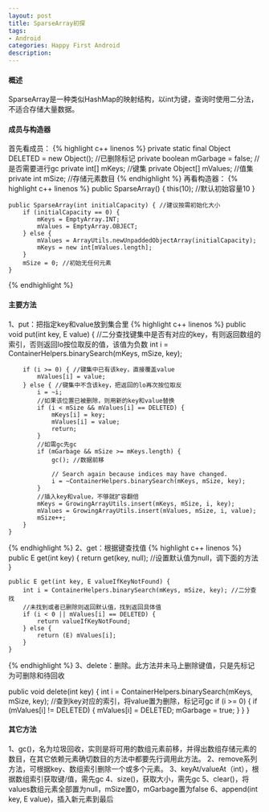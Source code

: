 ```yaml
---
layout: post
title: SparseArray初探
tags:
- Android
categories: Happy First Android
description: 
---
```

#### 概述 
SparseArray是一种类似HashMap的映射结构，以int为键，查询时使用二分法，不适合存储大量数据。

#### 成员与构造器 
首先看成员：
{% highlight c++ linenos %}
    private static final Object DELETED = new Object();  //已删除标记
    private boolean mGarbage = false; //是否需要进行gc
    private int[] mKeys; //键集
    private Object[] mValues; //值集
    private int mSize; //存储元素数目
{% endhighlight %}
再看构造器：
{% highlight c++ linenos %}
    public SparseArray() {
        this(10); //默认初始容量10
    }

    public SparseArray(int initialCapacity) { //建议按需初始化大小
        if (initialCapacity == 0) {
            mKeys = EmptyArray.INT;
            mValues = EmptyArray.OBJECT;
        } else {
            mValues = ArrayUtils.newUnpaddedObjectArray(initialCapacity);
            mKeys = new int[mValues.length];
        }
        mSize = 0; //初始无任何元素
    }
{% endhighlight %}
#### 主要方法 
1、put：把指定key和value放到集合里
{% highlight c++ linenos %}
    public void put(int key, E value) {
        //二分查找键集中是否有对应的key，有则返回数组的索引，否则返回lo按位取反的值，该值为负数
        int i = ContainerHelpers.binarySearch(mKeys, mSize, key); 

        if (i >= 0) { //键集中已有该key，直接覆盖value
            mValues[i] = value;
        } else { //键集中不含该key，把返回的lo再次按位取反
            i = ~i;
            //如果该位置已被删除，则用新的key和value替换
            if (i < mSize && mValues[i] == DELETED) {
                mKeys[i] = key;
                mValues[i] = value;
                return;
            }
            //如需gc先gc
            if (mGarbage && mSize >= mKeys.length) {
                gc(); //数据前移

                // Search again because indices may have changed.
                i = ~ContainerHelpers.binarySearch(mKeys, mSize, key);
            }
            //插入key和value，不够就扩容翻倍
            mKeys = GrowingArrayUtils.insert(mKeys, mSize, i, key);
            mValues = GrowingArrayUtils.insert(mValues, mSize, i, value);
            mSize++;
        }
    }
{% endhighlight %}
2、get：根据键查找值
{% highlight c++ linenos %}
    public E get(int key) {
        return get(key, null); //设置默认值为null，调下面的方法
    }

    public E get(int key, E valueIfKeyNotFound) {
        int i = ContainerHelpers.binarySearch(mKeys, mSize, key); //二分查找
        //未找到或者已删除则返回默认值，找到返回具体值
        if (i < 0 || mValues[i] == DELETED) {
            return valueIfKeyNotFound;
        } else {
            return (E) mValues[i];
        }
    }
{% endhighlight %}
3、delete：删除。此方法并未马上删除键值，只是先标记为可删除和待回收

public void delete(int key) {
int i = ContainerHelpers.binarySearch(mKeys, mSize, key);
//查到key对应的索引，将value置为删除，标记可gc
if (i >= 0) {
if (mValues[i] != DELETED) {
mValues[i] = DELETED;
mGarbage = true;
}
}
}

#### 其它方法 
1、gc()，名为垃圾回收，实则是将可用的数组元素前移，并得出数组存储元素的数目，在其它依赖元素确切数目的方法中都要先行调用此方法。
2、remove系列方法，可根据key、数组索引删除一个或多个元素。
3、keyAt/valueAt（int），根据数组索引获取键/值，需先gc
4、size()，获取大小，需先gc
5、clear()，将values数组元素全部置为null，mSize置0，mGarbage置为false
6、append(int key, E value)，插入新元素到最后